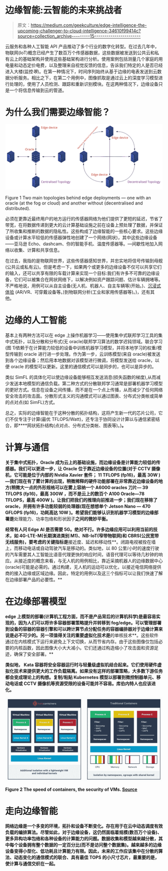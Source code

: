 # 边缘智能:云智能的未来挑战者

> 原文：<https://medium.com/geekculture/edge-intelligence-the-upcoming-challenger-to-cloud-intelligence-34610f99414c?source=collection_archive---------15----------------------->

云服务和各种人工智能 API 产品推动了多个行业的数字化转型。在过去几年中，物联网(IoT)概念已经产生了数百万个传感器数据，这些数据被发送到公共云和私有云上的基础架构并使用这些基础架构进行分析。使用案例包括测量几个家庭的用电量和动态定价电费，以及整理来自视觉反馈的信息，告诉我们特定的人是否已经进入大楼(监控*等*)。在第一种情况下，时间序列始终从基于边缘的电表发送到云数据分析服务。相比之下，在第二个用例中，图像抓取是通过云上的深度学习模型进行处理的，使用了人员检测、跟踪和重新识别模块。在这两种情况下，边缘设备只是一个将信息传输到云的管道。

# 为什么我们需要边缘智能？

![](img/cca84a14003b16e971460e9328ccf58b.png)

Figure 1 Two main topologies behind edge deployments — one with an oracle (at the fog or cloud) and another without (decentralised and distributed).

必须在更靠近最终用户的地方运行的传感器网络为他们提供了更短的延迟，节省了带宽，在将数据传递到更大的云计算基础设施之前在设备上预处理了数据，并保证了所收集和推断的数据的隐私性。这些构成了边缘智能的一些核心要求。这些边缘设备或计算水平较低的传感器弹性地创建了一个网络(网状)，其中这些边缘设备——亚马逊 Echo、dashcam、你的智能手机、温度传感器等。—间歇性地加入网络以收集、计算和共享信息。

在过去，我指的是物联网世界，这些传感器感知世界，并忠实地将信号传输到母舰(公共云或私有云)。但是考虑一下，如果两个或更多的边缘设备不仅可以共享它们的输入，还可以共享有限的车载计算来实现一个目标:我们有许多不可靠的边缘设备，它们可以被集合在网状网络下，以解决例如资产跟踪问题、估计车辆拥堵等。不严格地说，用例可以从自主设备(无人机、机器人、自主车辆等)开始。)、[沉浸式体验](https://biswasengupta.medium.com/parallel-futures-and-the-blackhole-of-metaverse-4f4054f6ce4c) (AR/VR、可穿戴设备等。)到物联网分析(工业和家用传感器等)。)，还有其他。

# 边缘的人工智能

基本上有两种方法可以在 edge 上操作机器学习——使用集中式联邦学习工具的集中式拓扑，以及分散和分布式(无 oracle)联邦学习算法的数学迟钝领域。联合学习(图 1)依赖于在计算能力较低的设备中训练机器学习模型，并将本地学习的权重/模型传输到 oracle 进行进一步处理。作为第一步，云训练模型(来自 oracle)被发送到各个边缘设备；然后用本地数据对该模型进行微调，将模型发送给 oracle，以便 oracle 的模型可以更新。这里的通信模式可以是同步的，也可以是异步的。

类似 SimFL 的具体化可以使边缘设备能够相互发送消息(损失函数的梯度),从而减少发送本地模型的通信负载。第二种方式的分散联邦学习通常是部署机器学习模型的更好方式。信息在设备之间传播，而不是在一个点上传播，从而减少了任何网络安全攻击的攻击面。分散形式主义的沟通模式可以通过图表、分布式分类帐或简单的点对点(如 SimFL)方式。

总之，实际的边缘智能在于这种分散的拓扑结构，这将产生新一代的芯片公司，它们不仅专注于计算(最优 TFLOPS/Watt)，还专注于协同设计计算以与通信紧密结合，即****网状拓扑结构(点对点、分布式分类帐、图表等)。)**。**

# **计算与通信**

**关于集中式拓扑，Oracle 成为云上的基础设施，而边缘设备是计算能力较低的传感器。我们可以更进一步，让 Oracle 位于靠近边缘设备的位置(对于 CCTV 摄像机，它可能是位于内部的 Nvidia Xavier 套件； **11 TFLOPS (fp16)，最高 30W** ) —我们现在有了雾计算的出现，稍微稀释的硬件功能部署在非常靠近边缘设备的地方(稍微大一点的外形规格可以在雾上容纳一个 A6000 oracles 刀片— **39 TFLOPS (fp16)，最高 300W** ，而不是云上的数百个 A100 Oracle—**78 TFLOPS，最高 400W** )。让我们把我们的推理向前推进一步；我们现在移除了 oracle，并拥有许多功能较弱的处理器(现在想想单个 Jetson Nano — **470 GFLOPS (fp16)，功耗高达 10W** )。希望我们能够认识到机器学习模型的边缘部署是**处理能力、功率包络和形状因子**之间的微妙平衡。**

**经常有人问 Edge AI 是否需要 5G。绝对不行。许多边缘应用可以利用当前的技术，如 4G-LTE-M(长期演进类别 M1)、NB-IoT(窄带物联网)和 CBRS(公民宽带无线服务)，要考虑的关键指标是**接近度、延迟和移动性**。闭路电视被拴在墙上，而移动电话或自动驾驶汽车是移动的。类似地，以 80 公里/小时的速度行驶的汽车需要其人工智能比语音代理更快的响应时间，语音代理可以等待几秒钟的响应。从接近度的概念来看，与无人机的用例相比，靠近采摘机器人的边缘数据中心(oracle)可能是必需的。通过构建，无人机的运动可以优化，以接近电信网络提供商的接入边缘或区域边缘。因此，特定的用例以及这三个指标可以让我们快速了解在边缘部署产品的必要性。**

# **在边缘部署模型**

**edge 上模型的部署(计算机工程方面，而不是产品背后的计算机科学)是最容易实现的，因为人们可以将许多容器部署策略提升并转移到 fog/edge。**可以管理部署到设备的容器的容器引擎**和可以跨计算节点分配任务的容器编排器对于边缘计算来说是必不可少的。另一项值得关注的重要虚拟化技术是**的单核技术**。这些软件通过在内核模式下运行来避免上下文切换，从而节省内存。由于这些图像仅包括必要的内核函数，因此图像大小大大减小。它们还通过构造缩小了攻击面和资源足迹，确保了安全部署。**

**类似地， **Kata 容器**将安全容器运行时与轻量级虚拟机结合起来。它们使用硬件虚拟化技术来提供更大的工作负载隔离。如果没有这样的部署策略，大多数下游任务都会变成理论上的构想。复制/粘贴 Kubernetes 模型以部署到微控制器单元、移动电话或 CCTV 摄像机等资源受限的设备可能并不容易。库伯内特人也应该进化。**

**![](img/0c33b464b2ecbdbdcb35ab51a722c2b3.png)**

**Figure 2 The speed of containers, the security of VMs. [Source](https://katacontainers.io/learn/)**

# **走向边缘智能**

**网络边缘是一个多变的环境，拓扑和设备不断变化。存在用于在云中动态调度有效负载的编排算法。尽管如此，对于边缘设备，这仍然面临着规模(数百万个设备)、更多异构功率包络和各种设备的计算能力的问题。数据收集和模型越来越分散，其中每个设备拥有整个数据的一定百分比(而不是访问整个数据集)。越来越多的边缘设备变得小型化、低功耗且计算能力有限。因此，未来的工作应该集中在分散的算法、动态变化的通信模式的联合、具有最佳 TOPS 的小尺寸芯片，最重要的是，使计算与通信交织在一起。**